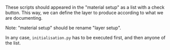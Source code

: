 These scripts should appeared in the "material setup" as a list with a check button. This way, we can define the layer to produce according to what we are documenting.

Note: "material setup" should be rename "layer setup".

In any case, `initialisation.py` has to be executed first, and then anyone of the list.
